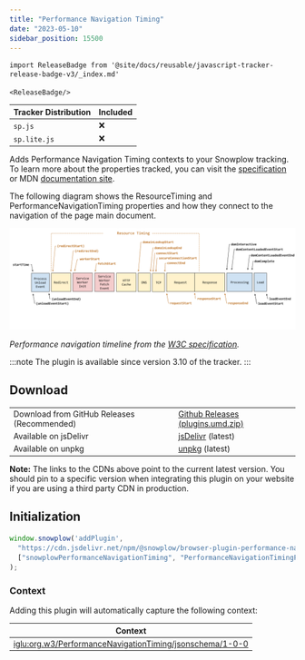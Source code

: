 ```yaml
---
title: "Performance Navigation Timing"
date: "2023-05-10"
sidebar_position: 15500
---
```


```mdx-code-block
import ReleaseBadge from '@site/docs/reusable/javascript-tracker-release-badge-v3/_index.md'

<ReleaseBadge/>
```

| Tracker Distribution | Included |
| --- | --- |
| `sp.js` | ❌ |
| `sp.lite.js` | ❌ |

Adds Performance Navigation Timing contexts to your Snowplow tracking. To learn more about the properties tracked, you can visit the [specification](https://www.w3.org/TR/navigation-timing-2/) or MDN [documentation site](https://developer.mozilla.org/en-US/docs/Web/API/PerformanceNavigationTiming).

The following diagram shows the ResourceTiming and PerformanceNavigationTiming properties and how they connect to the navigation of the page main document.

![performance navigation timeline](./images/performance_navigation_timeline.png)

_Performance navigation timeline from the [W3C specification](https://www.w3.org/TR/navigation-timing-2/)._

:::note
The plugin is available since version 3.10 of the tracker.
:::

## Download

<table class="has-fixed-layout"><tbody><tr><td>Download from GitHub Releases (Recommended)</td><td><a href="https://github.com/snowplow/snowplow-javascript-tracker/releases" target="_blank" rel="noreferrer noopener">Github Releases (plugins.umd.zip)</a></td></tr><tr><td>Available on jsDelivr</td><td><a href="https://cdn.jsdelivr.net/npm/@snowplow/browser-plugin-performance-navigation-timing@latest/dist/index.umd.min.js" target="_blank" rel="noreferrer noopener">jsDelivr</a> (latest)</td></tr><tr><td>Available on unpkg</td><td><a href="https://unpkg.com/@snowplow/browser-plugin-performance-navigation-timing@latest/dist/index.umd.min.js" target="_blank" rel="noreferrer noopener">unpkg</a> (latest)</td></tr></tbody></table>

**Note:** The links to the CDNs above point to the current latest version. You should pin to a specific version when integrating this plugin on your website if you are using a third party CDN in production.

## Initialization

```javascript
window.snowplow('addPlugin', 
  "https://cdn.jsdelivr.net/npm/@snowplow/browser-plugin-performance-navigation-timing@latest/dist/index.umd.min.js",
  ["snowplowPerformanceNavigationTiming", "PerformanceNavigationTimingPlugin"]
);
```

### Context

Adding this plugin will automatically capture the following context:

| Context |
| --- |
| [iglu:org.w3/PerformanceNavigationTiming/jsonschema/1-0-0](https://github.com/snowplow/iglu-central/blob/master/schemas/org.w3/PerformanceNavigationTiming/jsonschema/1-0-0) |
